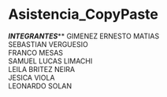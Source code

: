 # Asistencia_CopyPaste

*******INTEGRANTES*********
GIMENEZ ERNESTO MATIAS      
SEBASTIAN VERGUESIO         
FRANCO MESAS                
SAMUEL LUCAS LIMACHI       
LEILA BRITEZ NEIRA          
JESICA VIOLA                
LEONARDO SOLAN        
